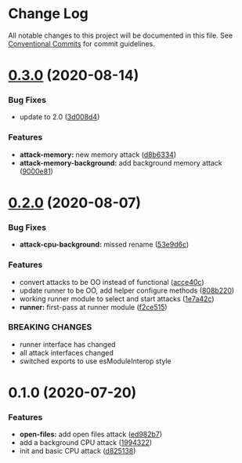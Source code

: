 # Change Log

All notable changes to this project will be documented in this file.
See [Conventional Commits](https://conventionalcommits.org) for commit guidelines.

# [0.3.0](https://github.com/getndazn/chaos-squirrel/compare/v0.2.0...v0.3.0) (2020-08-14)


### Bug Fixes

* update to 2.0 ([3d008d4](https://github.com/getndazn/chaos-squirrel/commit/3d008d465042bf91d6874d012e121be6f26279a8))


### Features

* **attack-memory:** new memory attack ([d8b6334](https://github.com/getndazn/chaos-squirrel/commit/d8b6334887321928b9015711abbb00756c8d3aa1))
* **attack-memory-background:** add background memory attack ([9000e81](https://github.com/getndazn/chaos-squirrel/commit/9000e81d0d766b3d95fa3914294ede6d45e30186))





# [0.2.0](https://github.com/getndazn/chaos-squirrel/compare/v0.1.0...v0.2.0) (2020-08-07)


### Bug Fixes

* **attack-cpu-background:** missed rename ([53e9d6c](https://github.com/getndazn/chaos-squirrel/commit/53e9d6c5bcf8e6256b27a26b3cfed2418ec461d3))


### Features

* convert attacks to be OO instead of functional ([acce40c](https://github.com/getndazn/chaos-squirrel/commit/acce40c8d1ca4e3283290f74cf99fc3d49b8dfee))
* update runner to be OO, add helper configure methods ([808b220](https://github.com/getndazn/chaos-squirrel/commit/808b220d5945a1fc90d019b21be04e226b92ea27))
* working runner module to select and start attacks ([1e7a42c](https://github.com/getndazn/chaos-squirrel/commit/1e7a42caa1e0cfc9b43bdc6d207b0c32ab7c319f))
* **runner:** first-pass at runner module ([f2ce515](https://github.com/getndazn/chaos-squirrel/commit/f2ce51508fddebfb8cbd584b48c4991e05c56a93))


### BREAKING CHANGES

* runner interface has changed
* all attack interfaces changed
* switched exports to use esModuleInterop style





# 0.1.0 (2020-07-20)


### Features

* **open-files:** add open files attack ([ed982b7](https://github.com/getndazn/chaos-squirrel/commit/ed982b7612073018742a5276756267e5e6a8f025))
* add a background CPU attack ([1994322](https://github.com/getndazn/chaos-squirrel/commit/199432262a26773932ac461a572cf7feb1a9d959))
* init and basic CPU attack ([d825138](https://github.com/getndazn/chaos-squirrel/commit/d8251384715dcf8c561f8bc85aaafcb15559609a))
